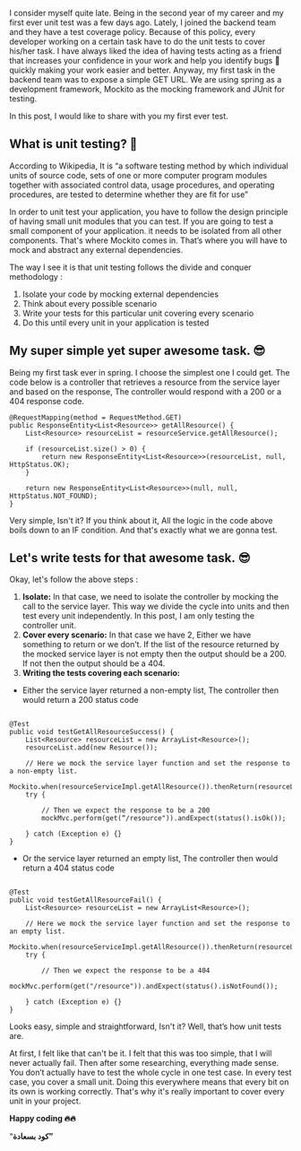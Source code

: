 I consider myself quite late. Being in the second year of my career and my first ever unit test was a few days ago. Lately, I joined the backend team and they have a test coverage policy. Because of this policy, every developer working on a certain task have to do the unit tests to cover his/her task. I have always liked the idea of having tests acting as a friend that increases your confidence in your work and help you identify bugs 🐞 quickly making your work easier and better. Anyway, my first task in the backend team was to expose a simple GET URL. We are using spring as a development framework, Mockito as the mocking framework and JUnit for testing.

In this post, I would like to share with you my first ever test.

## What is unit testing? 🤔

According to Wikipedia, It is “a software testing method by which individual units of source code, sets of one or more computer program modules together with associated control data, usage procedures, and operating procedures, are tested to determine whether they are fit for use”

In order to unit test your application, you have to follow the design principle of having small unit modules that you can test. If you are going to test a small component of your application. it needs to be isolated from all other components. That's where Mockito comes in. That’s where you will have to mock and abstract any external dependencies.

The way I see it is that unit testing follows the divide and conquer methodology :

1. Isolate your code by mocking external dependencies
2. Think about every possible scenario
3. Write your tests for this particular unit covering every scenario
4. Do this until every unit in your application is tested

## My super simple yet super awesome task. 😎

Being my first task ever in spring. I choose the simplest one I could get. The code below is a controller that retrieves a resource from the service layer and based on the response, The controller would respond with a 200 or a 404 response code.

```
@RequestMapping(method = RequestMethod.GET)
public ResponseEntity<List<Resource>> getAllResource() {
    List<Resource> resourceList = resourceService.getAllResource();

    if (resourceList.size() > 0) {
        return new ResponseEntity<List<Resource>>(resourceList, null, HttpStatus.OK);
    }

    return new ResponseEntity<List<Resource>>(null, null, HttpStatus.NOT_FOUND);
}
```

Very simple, Isn't it? If you think about it, All the logic in the code above boils down to an IF condition. And that's exactly what we are gonna test.

## Let's write tests for that awesome task. 😎

Okay, let's follow the above steps :

1. **Isolate:** In that case, we need to isolate the controller by mocking the call to the service layer. This way we divide the cycle into units and then test every unit independently. In this post, I am only testing the controller unit.
2. **Cover every scenario:** In that case we have 2, Either we have something to return or we don’t. If the list of the resource returned by the mocked service layer is not empty then the output should be a 200. If not then the output should be a 404.
3. **Writing the tests covering each scenario:**

- Either the service layer returned a non-empty list, The controller then would return a 200 status code

```

@Test
public void testGetAllResourceSuccess() {
    List<Resource> resourceList = new ArrayList<Resource>();
    resourceList.add(new Resource());

    // Here we mock the service layer function and set the response to a non-empty list.
    Mockito.when(resourceServiceImpl.getAllResource()).thenReturn(resourceList);
    try {

        // Then we expect the response to be a 200
        mockMvc.perform(get(“/resource")).andExpect(status().isOk());

    } catch (Exception e) {}
}

```

- Or the service layer returned an empty list, The controller then would return a 404 status code

```

@Test
public void testGetAllResourceFail() {
    List<Resource> resourceList = new ArrayList<Resource>();

    // Here we mock the service layer function and set the response to an empty list.
    Mockito.when(resourceServiceImpl.getAllResource()).thenReturn(resourceList);
    try {

        // Then we expect the response to be a 404
        mockMvc.perform(get("/resource")).andExpect(status().isNotFound());

    } catch (Exception e) {}
}

```

Looks easy, simple and straightforward, Isn't it? Well, that’s how unit tests are.

At first, I felt like that can't be it. I felt that this was too simple, that I will never actually fail. Then after some researching, everything made sense. You don’t actually have to test the whole cycle in one test case. In every test case, you cover a small unit. Doing this everywhere means that every bit on its own is working correctly. That's why it's really important to cover every unit in your project.

**Happy coding 🔥🔥**

“**كود بسعادة”**

